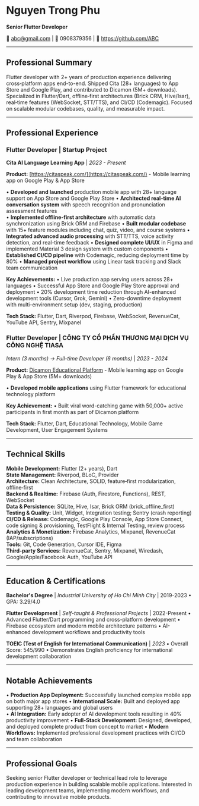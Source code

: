 # Nguyen Trong Phu

**Senior Flutter Developer**

📧 abc@gmail.com | 📱 0908379356 | 🔗 https://github.com/ABC

---

## Professional Summary

Flutter developer with 2+ years of production experience delivering cross‑platform apps end-to-end. Shipped Cita (28+ languages) to App Store and Google Play, and contributed to Dicamon (5M+ downloads). Specialized in Flutter/Dart, offline‑first architectures (Brick ORM, Hive/Isar), real‑time features (WebSocket, STT/TTS), and CI/CD (Codemagic). Focused on scalable modular codebases, quality, and measurable impact.

---

## Professional Experience

### **Flutter Developer | Startup Project**
**Cita AI Language Learning App** | *2023 - Present*

**Product:** [https://citaspeak.com/](https://citaspeak.com/) - Mobile learning app on Google Play & App Store

• **Developed and launched** production mobile app with 28+ language support on App Store and Google Play Store
• **Architected real-time AI conversation system** with speech recognition and pronunciation assessment features  
• **Implemented offline-first architecture** with automatic data synchronization using Brick ORM and Firebase
• **Built modular codebase** with 15+ feature modules including chat, quiz, video, and course systems
• **Integrated advanced audio processing** with STT/TTS, voice activity detection, and real-time feedback
• **Designed complete UI/UX** in Figma and implemented Material 3 design system with custom components
• **Established CI/CD pipeline** with Codemagic, reducing deployment time by 80%
• **Managed project workflow** using Linear task tracking and Slack team communication

**Key Achievements:**
• Live production app serving users across 28+ languages
• Successful App Store and Google Play Store approval and deployment
• 20% development time reduction through AI-enhanced development tools (Cursor, Grok, Gemini)
• Zero-downtime deployment with multi-environment setup (dev, staging, production)

**Tech Stack:** Flutter, Dart, Riverpod, Firebase, WebSocket, RevenueCat, YouTube API, Sentry, Mixpanel

### **Flutter Developer | CÔNG TY CỔ PHẦN THƯƠNG MẠI DỊCH VỤ CÔNG NGHỆ TIASA**
*Intern (3 months) → Full-time Developer (6 months)* | *2023 - 2024*

**Product:** [Dicamon Educational Platform](https://dicamon.vn/) - Mobile learning app on Google Play & App Store (5M+ downloads)

• **Developed mobile applications** using Flutter framework for educational technology platform

**Key Achievement:**
• Built viral word-catching game with 50,000+ active participants in first month as part of Dicamon platform

**Tech Stack:** Flutter, Dart, Educational Technology, Mobile Game Development, User Engagement Systems

---

## Technical Skills

**Mobile Development:** Flutter (2+ years), Dart  
**State Management:** Riverpod, BLoC, Provider  
**Architecture:** Clean Architecture, SOLID, feature‑first modularization, offline‑first  
**Backend & Realtime:** Firebase (Auth, Firestore, Functions), REST, WebSocket  
**Data & Persistence:** SQLite, Hive, Isar, Brick ORM (brick_offline_first)  
**Testing & Quality:** Unit, Widget, Integration testing; Sentry (crash reporting)  
**CI/CD & Release:** Codemagic, Google Play Console, App Store Connect, code signing & provisioning, TestFlight & Internal Testing, review process  
**Analytics & Monetization:** Firebase Analytics, Mixpanel, RevenueCat (IAP/subscriptions)  
**Tools:** Git, Code Generation, Cursor IDE, Figma  
**Third‑party Services:** RevenueCat, Sentry, Mixpanel, Wiredash, Google/Apple/Facebook Auth, YouTube API

---

## Education & Certifications

**Bachelor's Degree** | *Industrial University of Ho Chi Minh City* | 2019-2023
• GPA: 3.29/4.0

**Flutter Development** | *Self-taught & Professional Projects* | 2022-Present
• Advanced Flutter/Dart programming and cross-platform development
• Firebase ecosystem and modern mobile architecture patterns
• AI-enhanced development workflows and productivity tools

**TOEIC (Test of English for International Communication)** | *2023*
• Overall Score: 545/990
• Demonstrates English proficiency for international development collaboration

---

## Notable Achievements

• **Production App Deployment:** Successfully launched complex mobile app on both major app stores
• **International Scale:** Built and deployed app supporting 28+ languages and global users  
• **AI Integration:** Early adopter of AI development tools resulting in 40% productivity improvement
• **Full-Stack Development:** Designed, developed, and deployed complete product from concept to market
• **Modern Workflows:** Implemented professional development practices with CI/CD and team collaboration

---

## Professional Goals

Seeking senior Flutter developer or technical lead role to leverage production experience in building scalable mobile applications. Interested in leading development teams, implementing modern workflows, and contributing to innovative mobile products.
